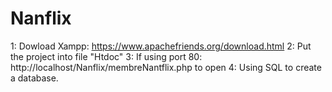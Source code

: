 # Nanflix
1: Dowload Xampp: https://www.apachefriends.org/download.html
2: Put the project into file "Htdoc"
3: If using port 80: http://localhost/Nanflix/membreNantflix.php to open
4: Using SQL to create a database.
